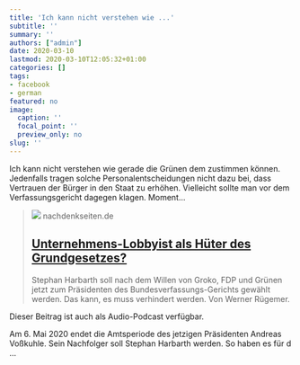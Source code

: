 ```yaml
---
title: 'Ich kann nicht verstehen wie ...'
subtitle: ''
summary: ''
authors: ["admin"]
date: 2020-03-10
lastmod: 2020-03-10T12:05:32+01:00
categories: []
tags:
- facebook
- german
featured: no
image:
  caption: ''
  focal_point: ''
  preview_only: no
slug: ''
---
```

Ich kann nicht verstehen wie gerade die Grünen dem zustimmen können. Jedenfalls tragen solche Personalentscheidungen nicht dazu bei, dass Vertrauen der Bürger in den Staat zu erhöhen. Vielleicht sollte man vor dem Verfassungsgericht dagegen klagen. Moment...
> [![](https://www.nachdenkseiten.de/wp-content/uploads/2020/03/200309_titel.jpeg)](https://www.nachdenkseiten.de/?p=59130)
> nachdenkseiten.de
> ## [Unternehmens-Lobbyist als Hüter des Grundgesetzes?](https://www.nachdenkseiten.de/?p=59130)
>
>Stephan Harbarth soll nach dem Willen von Groko, FDP und Grünen jetzt zum Präsidenten des Bundesverfassungs-Gerichts gewählt werden. Das kann, es muss verhindert werden. Von Werner Rügemer.

Dieser Beitrag ist auch als Audio-Podcast verfügbar.



Am 6. Mai 2020 endet die Amtsperiode des jetzigen Präsidenten Andreas Voßkuhle. Sein Nachfolger soll Stephan Harbarth werden. So haben es für d ...


